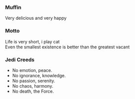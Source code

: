 ### Muffin
Very delicious and very happy
<br />

### Motto
Life is very short, i play cat
<br />
Even the smallest existence is better than the greatest vacant

### Jedi Creeds
- No emotion, peace.
- No ignorance, knowledge.
- No passion, serenity.
- No chaos, harmony.
- No death, the Force.
